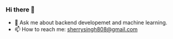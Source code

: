 ### Hi there 👋

- 💬 Ask me about backend developemet and machine learning.
- 📫 How to reach me: sherrysingh808@gmail.com

